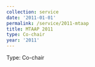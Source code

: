 ```yaml
---
collection: service
date: '2011-01-01'
permalink: /service/2011-mtaap
title: MTAAP 2011
type: Co-chair
year: '2011'
---
```


Type: Co-chair
